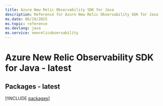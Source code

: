 ```yaml
---
title: Azure New Relic Observability SDK for Java
description: Reference for Azure New Relic Observability SDK for Java
ms.date: 06/19/2025
ms.topic: reference
ms.devlang: java
ms.service: newrelicobservability
---
```

# Azure New Relic Observability SDK for Java - latest
## Packages - latest
[!INCLUDE [packages](new-relic-observability-index.md)]